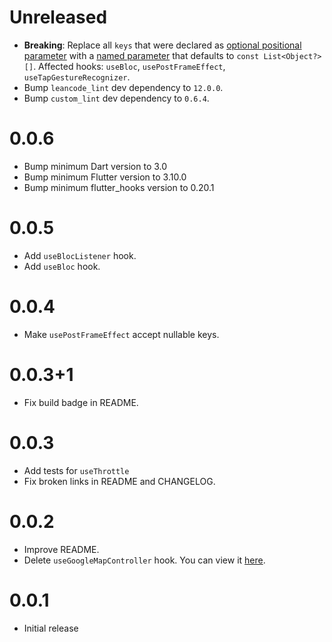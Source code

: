 # Unreleased

- **Breaking**: Replace all `keys` that were declared as [optional positional parameter](https://dart.dev/language/functions#optional-positional-parameters) with a [named parameter](https://dart.dev/language/functions#named-parameters) that defaults to `const List<Object?>[]`. Affected hooks: `useBloc`, `usePostFrameEffect`, `useTapGestureRecognizer`.
- Bump `leancode_lint` dev dependency to `12.0.0`.
- Bump `custom_lint` dev dependency to `0.6.4`.

# 0.0.6

- Bump minimum Dart version to 3.0
- Bump minimum Flutter version to 3.10.0
- Bump minimum flutter_hooks version to 0.20.1

# 0.0.5

- Add `useBlocListener` hook.
- Add `useBloc` hook.

# 0.0.4

- Make `usePostFrameEffect` accept nullable keys.

# 0.0.3+1

- Fix build badge in README.

# 0.0.3

- Add tests for `useThrottle`
- Fix broken links in README and CHANGELOG.

# 0.0.2

- Improve README.
- Delete `useGoogleMapController` hook. You can view it
  [here](https://github.com/leancodepl/flutter_corelibrary/blob/leancode_hooks-v0.0.1/packages/leancode_hooks/lib/src/use_google_map_controller.dart).

# 0.0.1

- Initial release
